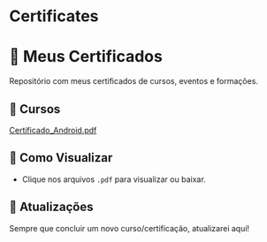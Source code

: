 # Certificates
# 📜 Meus Certificados  

Repositório com meus certificados de cursos, eventos e formações.  

## 📂 Cursos  

[Certificado_Android.pdf](https://github.com/user-attachments/files/19641682/Certificado_Android.pdf)


## 🚀 Como Visualizar  
- Clique nos arquivos `.pdf` para visualizar ou baixar.  

## 📌 Atualizações  
Sempre que concluir um novo curso/certificação, atualizarei aqui!  
